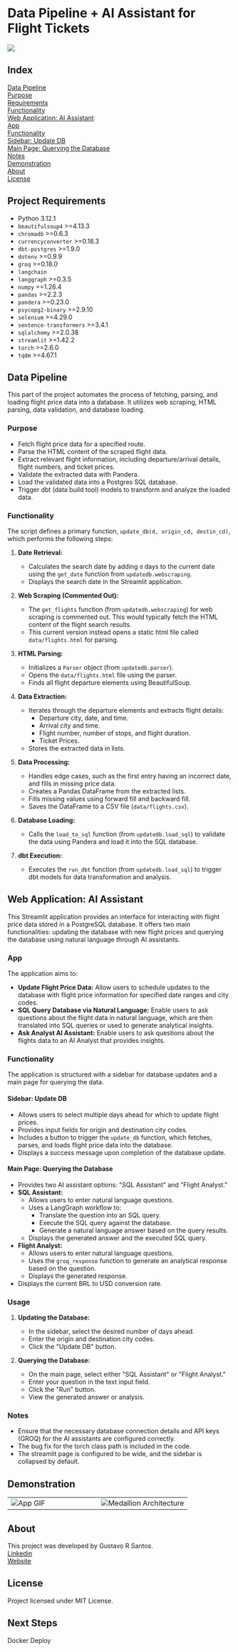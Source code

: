 # Data Pipeline + AI Assistant for Flight Tickets

![](img/meta_friendly_looking_robot_in_a_room-wide.jpeg)


## Index

[Data Pipeline](#data-pipeline)<br>
  [Purpose](#purpose)<br>
  [Requirements](#requirements)<br>
  [Functionality](#functionality)<br>
[Web Application: AI Assistant](#web-application-ai-assistant)<br>
  [App](#app)<br>
  [Functionality](#functionality-1)<br>
  [Sidebar: Update DB](#sidebar-update-db)<br>
  [Main Page: Querying the Database](#main-page-querying-the-database)<br>
[Notes](#notes)<br>
[Demonstration](#demonstration)<br>
[About](#about)<br>
[License](#license)<br>


## Project Requirements

* Python 3.12.1
* `beautifulsoup4` >=4.13.3
* `chromadb` >=0.6.3
* `currencyconverter` >=0.18.3
* `dbt-postgres` >=1.9.0
* `dotenv` >=0.9.9
* `groq` >=0.18.0
* `langchain`
* `langgraph` >=0.3.5
* `numpy` ==1.26.4
* `pandas` >=2.2.3
* `pandera` >=0.23.0
* `psycopg2-binary` >=2.9.10
* `selenium` >=4.29.0
* `sentence-transformers` >=3.4.1
* `sqlalchemy` >=2.0.38
* `streamlit` >=1.42.2
* `torch` >=2.6.0
* `tqdm` >=4.67.1

## Data Pipeline

This part of the project automates the process of fetching, parsing, and loading flight price data into a database. It utilizes web scraping, HTML parsing, data validation, and database loading.

### Purpose

* Fetch flight price data for a specified route.
* Parse the HTML content of the scraped flight data.
* Extract relevant flight information, including departure/arrival details, flight numbers, and ticket prices.
* Validate the extracted data with Pandera.
* Load the validated data into a Postgres SQL database.
* Trigger dbt (data build tool) models to transform and analyze the loaded data.

### Functionality

The script defines a primary function, `update_db(d, origin_cd, destin_cd)`, which performs the following steps:

1.  **Date Retrieval:**
    * Calculates the search date by adding `d` days to the current date using the `get_date` function from `updatedb.webscraping`.
    * Displays the search date in the Streamlit application.

2.  **Web Scraping (Commented Out):**
    * The `get_flights` function (from `updatedb.webscraping`) for web scraping is commented out. This would typically fetch the HTML content of the flight search results.
    * This current version instead opens a static html file called `data/flights.html` for parsing.

3.  **HTML Parsing:**
    * Initializes a `Parser` object (from `updatedb.parser`).
    * Opens the `data/flights.html` file using the parser.
    * Finds all flight departure elements using BeautifulSoup.

4.  **Data Extraction:**
    * Iterates through the departure elements and extracts flight details:
        * Departure city, date, and time.
        * Arrival city and time.
        * Flight number, number of stops, and flight duration.
        * Ticket Prices.
    * Stores the extracted data in lists.

5.  **Data Processing:**
    * Handles edge cases, such as the first entry having an incorrect date, and fills in missing price data.
    * Creates a Pandas DataFrame from the extracted lists.
    * Fills missing values using forward fill and backward fill.
    * Saves the DataFrame to a CSV file (`data/flights.csv`).

6.  **Database Loading:**
    * Calls the `load_to_sql` function (from `updatedb.load_sql`) to validate the data using Pandera and load it into the SQL database.

7.  **dbt Execution:**
    * Executes the `run_dbt` function (from `updatedb.load_sql`) to trigger dbt models for data transformation and analysis.

## Web Application: AI Assistant

This Streamlit application provides an interface for interacting with flight price data stored in a PostgreSQL database. It offers two main functionalities: updating the database with new flight prices and querying the database using natural language through AI assistants.

### App

The application aims to:

* **Update Flight Price Data:** Allow users to schedule updates to the database with flight price information for specified date ranges and city codes.
* **SQL Query Database via Natural Language:** Enable users to ask questions about the flight data in natural language, which are then translated into SQL queries or used to generate analytical insights.
* **Ask Analyst AI Assistant:** Enable users to ask questions about the flights data to an AI Analyst that provides insights.

### Functionality

The application is structured with a sidebar for database updates and a main page for querying the data.

#### Sidebar: Update DB

* Allows users to select multiple days ahead for which to update flight prices.
* Provides input fields for origin and destination city codes.
* Includes a button to trigger the `update_db` function, which fetches, parses, and loads flight price data into the database.
* Displays a success message upon completion of the database update.

#### Main Page: Querying the Database

* Provides two AI assistant options: "SQL Assistant" and "Flight Analyst."
* **SQL Assistant:**
    * Allows users to enter natural language questions.
    * Uses a LangGraph workflow to:
        * Translate the question into an SQL query.
        * Execute the SQL query against the database.
        * Generate a natural language answer based on the query results.
    * Displays the generated answer and the executed SQL query.
* **Flight Analyst:**
    * Allows users to enter natural language questions.
    * Uses the `groq_response` function to generate an analytical response based on the question.
    * Displays the generated response.
* Displays the current BRL to USD conversion rate.

### Usage

1.  **Updating the Database:**
    * In the sidebar, select the desired number of days ahead.
    * Enter the origin and destination city codes.
    * Click the "Update DB" button.

2.  **Querying the Database:**
    * On the main page, select either "SQL Assistant" or "Flight Analyst."
    * Enter your question in the text input field.
    * Click the "Run" button.
    * View the generated answer or analysis.

### Notes

* Ensure that the necessary database connection details and API keys (GROQ) for the AI assistants are configured correctly.
* The bug fix for the torch class path is included in the code.
* The streamlit page is configured to be wide, and the sidebar is collapsed by default.



## Demonstration

<table>
  <tr>
    <td width="50%"><img src="img/RAG_FlightsDB.gif" alt="App GIF"></td>
    <td width="50%"><img src="img/dbt_lineage_graph.png" alt="Medallion Architecture"></td>
  </tr>
</table>


## About

This project was developed by Gustavo R Santos.<br>
[Linkedin](https://www.linkedin.com/in/gurezende/)<br>
[Website](https://gustavorsantos.me)

## License
Project licensed under MIT License.

## Next Steps

Docker
Deploy